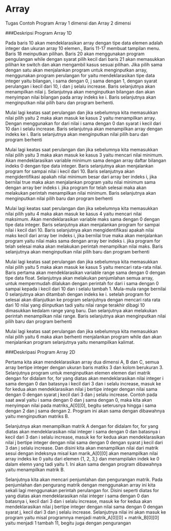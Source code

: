 # Array
Tugas Contoh Program Array 1 dimensi dan Array 2 dimensi

###Deskripsi Program Array 1D
  
  Pada baris 10 akan mendeklarasikan array dengan tipe data elemen adalah integer dan ukuran array 10 elemen., Baris 11-17 membuat tampilan menu. Baris 18 meinputkan pilihan. Baris 20 akan menggunakan program pengulangan while dengan syarat pilih kecil dari baris 21 akan memasukkan pilihan ke switch dan akan mengambil kasus sesuai pilihan. Jika pilih sama dengan satu akan menjalankan program untuk menginputkan array, menggunakan program perulangan for yaitu mendeklarasikan tipe data integer yaitu bilangan, i sama dengan 0, j sama dengan 1, dengan syarat perulangan i kecil dari 10, i dan j selalu increase. Baris selanjutnya akan menampilkan nilai j. Selanjutnya akan menginputkan bilangan dan akan menyimpan nilai bilangan pada array indeks ke i. Baris selanjutnya akan menginputkan nilai pilih baru dan program berhenti.
  
  Mulai lagi keatas saat perulangan dan jika sebelumnya kita memasukkan nilai pilih yaitu 2 maka akan masuk ke kasus 2 yaitu menampilkan array. Dengan menggunakan for dari nilai i sama dengan 0 dan syarat i kecil dari 10 dan i selalu increase. Baris selanjutnya akan menampilkan array dengan indeks ke i. Baris selanjutnya akan menginputkan nilai pilih baru dan program berhenti
  
  Mulai lagi keatas saat perulangan dan jika sebelumnya kita memasukkan nilai pilih yaitu 3 maka akan masuk ke kasus 3 yaitu mencari nilai minimum. Akan mendeklarasikan variable minimum sama dengan array daftar bilangan indeks 0 dengan tipe data integer. Baris selanjutnya akan menjalankan program for sampai nilai i kecil dari 10. Baris selanjutnya akan mengidentifikasi apakah nilai minimum besar dari array ber indeks i, jika bernilai true maka akan menjalankan program yaitu nilai minimum sama dengan array ber indeks i. jika program for telah selesai maka akan melakukan perintah menampilkan nilai minimum. Baris selanjutnya akan menginputkan nilai pilih baru dan program berhenti
  
  Mulai lagi keatas saat perulangan dan jika sebelumnya kita memasukkan nilai pilih yaitu 4 maka akan masuk ke kasus 4 yaitu mencari nilai maksimum. Akan mendeklarasikan variable maks sama dengan 0 dengan tipe data integer. Baris selanjutnya akan menjalankan program for sampai nilai i kecil dari 10. Baris selanjutnya akan mengidentifikasi apakah nilai maks kecil dari array ber indeks i, jika bernilai true maka akan menjalankan program yaitu nilai maks sama dengan array ber indeks i. jika program for telah selesai maka akan melakukan perintah menampilkan nilai maks. Baris selanjutnya akan menginputkan nilai pilih baru dan program berhenti
  
  Mulai lagi keatas saat perulangan dan jika sebelumnya kita memasukkan nilai pilih yaitu 5 maka akan masuk ke kasus 5 yaitu mencari rata-rata nilai. Baris pertama akan mendeklarasikan variable range sama dengan 0 dengan tipe data float. Selanjutnya akan melakukan penjumlahan semua array, untuk mempermudah dilalukan dengan perintah for dari i sama dengan 0 sampai kepada i kecil dari 10 dan i selalu tambah 1. Mula-mula range bernilai 0 selanjutnya akan ditambah dengan indeks ke i. setelah program for selesai akan dilanjutkan ke program selanjutnya dengan mencari rata rata dari 10 nilai yang diinputkan tadi yaitu nilai range terakhir dibagi 10 dimasukkan kedalam range yang baru. Dan selanjutnya akan melakukan perintah menampilkan nilai range. Baris selanjutnya akan menginputkan nilai pilih baru dan program berhenti
  
  Mulai lagi keatas saat perulangan dan jika sebelumnya kita memasukkan nilai pilih yaitu 6 maka akan berhenti menjalankan program while dan akan menjalankan program selanjutnya yaitu menampilkan kalimat.
  
###Deskripasi Program Array 2D
  
  Pertama kita akan mendeklarasikan array dua dimensi A, B dan C, semua array bertipe integer dengan ukuran baris matiks 3 dan kolom berukuran 3. 
Selanjutnya program untuk menginputkan elemen elemen dari matrik dengan for didalam for, for yang diatas akan mendeklarasikan nilai integer i sama dengan 0 dan batasnya i kecil dari 3 dan i selalu increase, masuk ke for kedua akan mendeklarasikan nilai j bertipe integer dengan nilai sama dengan 0 dengan syarat j kecil dari 3 dan j selalu increase. Contoh pada saat awal yaitu i sama dengan 0 dan j sama dengan 0, maka kita akan menyimpan nilai pada matriks_A[0][0], begitu seterusnya hingga i sama dengan 2 dan j sama dengan 2. Program ini akan sama dengan dibawahnya yaitu menginputkan matriks B.  
  
  Selanjutnya akan menampilkan matrik A dengan for didalam for, for yang diatas akan mendeklarasikan nilai integer i sama dengan 0 dan batasnya i kecil dari 3 dan i selalu increase, masuk ke for kedua akan mendeklarasikan nilai j bertipe integer dengan nilai sama dengan 0 dengan syarat j kecil dari 3 dan j selalu increase. Dan disini kita akan menampilkan nilai dari matrik sesui dengan indeksnya misal kan marik_A[0][0] akan menampilkan nilai array indeks ke 0 yaitu dari elemen {1, 2, 3,} dan menampilakn indek ke 0 dalam elemn yang tadi yaitu 1. Ini akan sama dengan program dibawahnya yaitu menampilkan matrik B.
  
  Selanjutnya kita akan mencari penjumlahan dan pengurangan matrik. Pada penjumlahan dan pengurang matrik dengan menggunakan array ini kita sekali lagi menggunakan perintah perulangan for. Disini seperti diatas for yang diatas akan mendeklarasikan nilai integer i sama dengan 0 dan batasnya i, kecil dari 3 dan i selalu increase, masuk ke for kedua akan mendeklarasikan nilai j bertipe integer dengan nilai sama dengan 0 dengan syarat j, kecil dari 3 dan j selalu increase. Selanjutnya nilai ini akan masuk ke program yaitu misal programnya menjadi matrik_A[0][0] + matrik_B[0][0] yaitu menjadi 1 tambah 11, begitu juga dengan pengurangan
